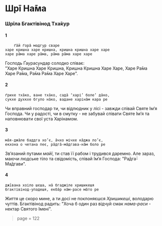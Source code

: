 # Шрī На̄ма

### Шрīла Бгактівінод Тха̄кур

#### 1

        ґа̄й ґора̄ мадгур сваре
    харе кришна харе кришна, кришна кришна харе харе
    харе ра̄ма харе ра̄ма, ра̄ма ра̄ма харе харе

Господь Ґаурасундар солодко співає:\
"Харе Кришна Харе Кришна, Кришна Кришна Харе Харе, Харе Ра̄ма Харе Ра̄ма, Ра̄ма Ра̄ма Харе Харе".

#### 2

    ґрихе тха̄ко, ване тха̄ко, сада̄ ‘харі’ боле’ да̄ко,
    сукхе духкхе бгуло на̄ко, вадане харіна̄м кара ре

Чи вправний господар ти, чи відлюдник у лісі - завжди співай Святе Імʼя Господа. Чи у радості, чи в смутку - не забувай співати Святе Імʼя та наповнювати свої уста Харінамом.

#### 3

    ма̄я-джа̄ле баддга хо’є, а̄чхо мічхе ка̄джа ло’є,
    екхона о четана пеє, ра̄дга̄-ма̄дгава-на̄м боло ре

Звʼязаний путами *майї*, ти став її рабом і трудився даремно. Але зараз, маючи людське тіло та свідомість, співай Імʼя Господа: "Ра̄дга̄-Ма̄дгави".

#### 4

    джīвана хоіло шєша, на̄ бгаджіле хришикешя
    бгактівінод-упадешя, екба̄р на̄м-расе ма̄то ре

Життя це скоро мине, а ти досі не поклоняєшся *Хришикеші*, володарю чуттів. Бгактівінод радить: "Хоча б один раз відчуй смак *нама-раси* - нектар Святого Імені".


> page = 122